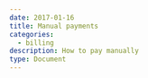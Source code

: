 ```yaml
---
date: 2017-01-16
title: Manual payments
categories:
  - billing
description: How to pay manually
type: Document
---
```

